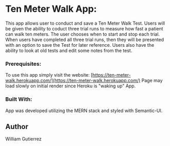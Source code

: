 # Ten Meter Walk App:

This app allows user to conduct and save a Ten Meter Walk Test. 
Users will be given the ability to coduct three trial runs to measure how fast
a patient can walk ten meters. The user chooses when to start and stop each 
trial. When users have completed all three trial runs, then they will be 
presented with an option to save the Test for later reference. Users also
have the ability to look at old tests and edit some notes from the test.

### Prerequisites:
To use this app simply visit the website: [https://ten-meter-walk.herokuapp.com/](https://ten-meter-walk.herokuapp.com/)
Page may load slowly on initial render since Heroku is "waking up" App.

### Built With:
App was developed utilizing the MERN stack and styled with Semantic-UI.

## Author
William Gutierrez
